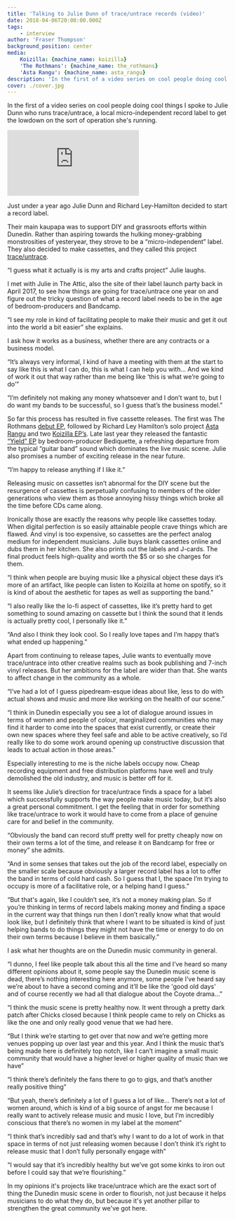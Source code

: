 ```yaml
---
title: 'Talking to Julie Dunn of trace/untrace records (video)'
date: 2018-04-06T20:00:00.000Z
tags:
    - interview
author: 'Fraser Thompson'
background_position: center
media:
    Koizilla: {machine_name: koizilla}
    'The Rothmans': {machine_name: the_rothmans}
    'Asta Rangu': {machine_name: asta_rangu}
description: 'In the first of a video series on cool people doing cool things I spoke to Julie Dunn who runs trace/untrace, a local micro-independent record label, to get the lowdown on the sort of operation she''s running.'
cover: ./cover.jpg
---
```



In the first of a video series on cool people doing cool things I spoke to Julie Dunn who runs trace/untrace, a local micro-independent record label to get the lowdown on the sort of operation she's running.


<div class="youtubeEmbed">
  <iframe src="https://www.youtube.com/embed/TyJ04bV6hGQ/?autoplay=0&amp;autohide=1&amp;vq=hd720&amp;start=" frameborder="0" allowfullscreen="yes"></iframe>
</div>

Just under a year ago Julie Dunn and Richard Ley-Hamilton decided to start a record label. 

Their main kaupapa was to support DIY and grassroots efforts within Dunedin. Rather than aspiring towards the hulking money-grabbing monstrosities of yesteryear, they strove to be a “micro-independent” label. They also decided to make cassettes, and they called this project [trace/untrace](https://traceuntracerecords.com).

“I guess what it actually is is my arts and crafts project” Julie laughs.

I met with Julie in The Attic, also the site of their label launch party back in April 2017, to see how things are going for trace/untrace one year on and figure out the tricky question of what a record label needs to be in the age of bedroom-producers and Bandcamp.

“I see my role in kind of facilitating people to make their music and get it out into the world a bit easier” she explains.

I ask how it works as a business, whether there are any contracts or a business model.

“It’s always very informal, I kind of have a meeting with them at the start to say like this is what I can do, this is what I can help you with... And we kind of work it out that way rather than me being like ‘this is what we’re going to do’”

“I’m definitely not making any money whatsoever and I don’t want to, but I do want my bands to be successful, so I guess that’s the business model.”

So far this process has resulted in five cassette releases. The first was The Rothmans [debut EP](https://therothmans.bandcamp.com/album/a-s-l), followed by Richard Ley Hamilton’s solo project [Asta Rangu](https://astarangu.bandcamp.com/) and two [Koizilla EP’s](https://koizilla.bandcamp.com/). Late last year they released the fantastic [“Yield” EP](https://bediquette.bandcamp.com/) by bedroom-producer Bediquette, a refreshing departure from the typical “guitar band” sound which dominates the live music scene. Julie also promises a number of exciting release in the near future.

“I’m happy to release anything if I like it.”



Releasing music on cassettes isn’t abnormal for the DIY scene but the resurgence of cassettes is perpetually confusing to members of the older generations who view them as those annoying hissy things which broke all the time before CDs came along.

Ironically those are exactly the reasons why people like cassettes today. When digital perfection is so easily attainable people crave things which are flawed. And vinyl is too expensive, so cassettes are the perfect analog medium for independent musicians. Julie buys blank cassettes online and dubs them in her kitchen. She also prints out the labels and J-cards. The final product feels high-quality and worth the $5 or so she charges for them.

“I think when people are buying music like a physical object these days it’s more of an artifact, like people can listen to Koizilla at home on spotify, so it is kind of about the aesthetic for tapes as well as supporting the band.”

“I also really like the lo-fi aspect of cassettes, like it’s pretty hard to get something to sound amazing on cassette but I think the sound that it lends is actually pretty cool, I personally like it.”

“And also I think they look cool. So I really love tapes and I’m happy that’s what ended up happening.”



Apart from continuing to release tapes, Julie wants to eventually move trace/untrace into other creative realms such as book publishing and 7-inch vinyl releases. But her ambitions for the label are wider than that. She wants to affect change in the community as a whole.

“I’ve had a lot of I guess pipedream-esque ideas about like, less to do with actual shows and music and more like working on the health of our scene.”

“I think in Dunedin especially you see a lot of dialogue around issues in terms of women and people of colour, marginalized communities who may find it harder to come into the spaces that exist currently, or create their own new spaces where they feel safe and able to be active creatively, so I’d really like to do some work around opening up constructive discussion that leads to actual action in those areas.”

Especially interesting to me is the niche labels occupy now. Cheap recording equipment and free distribution platforms have well and truly demolished the old industry, and music is better off for it.

It seems like Julie’s direction for trace/untrace finds a space for a label which successfully supports the way people make music today, but it’s also a great personal commitment. I get the feeling that in order for something like trace/untrace to work it would have to come from a place of genuine care for and belief in the community.

“Obviously the band can record stuff pretty well for pretty cheaply now on their own terms a lot of the time, and release it on Bandcamp for free or money” she admits.

“And in some senses that takes out the job of the record label, especially on the smaller scale because obviously a larger record label has a lot to offer the band in terms of cold hard cash. So I guess that I, the space I’m trying to occupy is more of a facilitative role, or a helping hand I guess.”

“But that's again, like I couldn’t see, it’s not a money making plan. So if you’re thinking in terms of record labels making money and finding a space in the current way that things run then I don’t really know what that would look like, but I definitely think that where I want to be situated is kind of just helping bands to do things they might not have the time or energy to do on their own terms because I believe in them basically.”



I ask what her thoughts are on the Dunedin music community in general.

“I dunno, I feel like people talk about this all the time and I’ve heard so many different opinions about it, some people say the Dunedin music scene is dead, there’s nothing interesting here anymore, some people I’ve heard say we’re about to have a second coming and it’ll be like the 'good old days' and of course recently we had all that dialogue about the Coyote drama...”

“I think the music scene is pretty healthy now. It went through a pretty dark patch after Chicks closed because I think people came to rely on Chicks as like the one and only really good venue that we had here. 

“But I think we’re starting to get over that now and we’re getting more venues popping up over last year and this year. And I think the music that’s being made here is definitely top notch, like I can’t imagine a small music community that would have a higher level or higher quality of music than we have”

“I think there’s definitely the fans there to go to gigs, and that’s another really positive thing”

“But yeah, there’s definitely a lot of I guess a lot of like... There’s not a lot of women around, which is kind of a big source of angst for me because I really want to actively release music and music I love, but I’m incredibly conscious that there’s no women in my label at the moment”

“I think that’s incredibly sad and that’s why I want to do a lot of work in that space in terms of not just releasing women because I don’t think it’s right to release music that I don’t fully personally engage with”

“I would say that it’s incredibly healthy but we’ve got some kinks to iron out before I could say that we’re flourishing.”

In my opinions it's projects like trace/untrace which are the exact sort of thing the Dunedin music scene in order to flourish, not just because it helps musicians to do what they do, but because it's yet another pillar to strengthen the great community we've got here.
